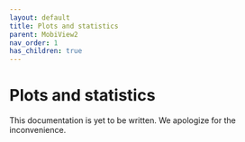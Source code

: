```yaml
---
layout: default
title: Plots and statistics
parent: MobiView2
nav_order: 1
has_children: true
---
```


# Plots and statistics

This documentation is yet to be written. We apologize for the inconvenience.